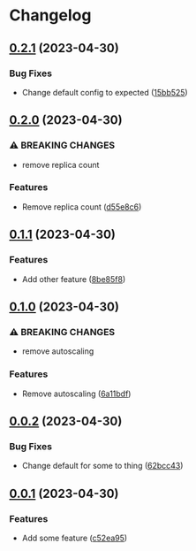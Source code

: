# Changelog

## [0.2.1](https://github.com/Wielewout/auto-helm-charts/compare/example-0.2.0...example-v0.2.1) (2023-04-30)


### Bug Fixes

* Change default config to expected ([15bb525](https://github.com/Wielewout/auto-helm-charts/commit/15bb5258208e13a7a6eae78518704b1eb9e92bb3))

## [0.2.0](https://github.com/Wielewout/auto-helm-charts/compare/example-0.1.1...example-v0.2.0) (2023-04-30)


### ⚠ BREAKING CHANGES

* remove replica count

### Features

* Remove replica count ([d55e8c6](https://github.com/Wielewout/auto-helm-charts/commit/d55e8c680e42c1ad004633ea810a84704779dd79))

## [0.1.1](https://github.com/Wielewout/auto-helm-charts/compare/example-0.1.0...example-v0.1.1) (2023-04-30)


### Features

* Add other feature ([8be85f8](https://github.com/Wielewout/auto-helm-charts/commit/8be85f8c89e802eff656077fcf0436a179cb1604))

## [0.1.0](https://github.com/Wielewout/auto-helm-charts/compare/example-0.0.2...example-v0.1.0) (2023-04-30)


### ⚠ BREAKING CHANGES

* remove autoscaling

### Features

* Remove autoscaling ([6a11bdf](https://github.com/Wielewout/auto-helm-charts/commit/6a11bdf850cde2a61ecb1ab455086b530e76894e))

## [0.0.2](https://github.com/Wielewout/auto-helm-charts/compare/example-0.0.1...example-v0.0.2) (2023-04-30)


### Bug Fixes

* Change default for some to thing ([62bcc43](https://github.com/Wielewout/auto-helm-charts/commit/62bcc43ee583fdb1c144502e1b1b212eb12fd98d))

## [0.0.1](https://github.com/Wielewout/auto-helm-charts/compare/example-0.0.0...example-v0.0.1) (2023-04-30)


### Features

* Add some feature ([c52ea95](https://github.com/Wielewout/auto-helm-charts/commit/c52ea9550c94c5d532da1fd96eb5b4163b816994))
